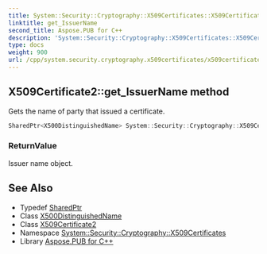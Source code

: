 ```yaml
---
title: System::Security::Cryptography::X509Certificates::X509Certificate2::get_IssuerName method
linktitle: get_IssuerName
second_title: Aspose.PUB for C++
description: 'System::Security::Cryptography::X509Certificates::X509Certificate2::get_IssuerName method. Gets the name of party that issued a certificate in C++.'
type: docs
weight: 900
url: /cpp/system.security.cryptography.x509certificates/x509certificate2/get_issuername/
---
```

## X509Certificate2::get_IssuerName method


Gets the name of party that issued a certificate.

```cpp
SharedPtr<X500DistinguishedName> System::Security::Cryptography::X509Certificates::X509Certificate2::get_IssuerName() const
```


### ReturnValue

Issuer name object.

## See Also

* Typedef [SharedPtr](../../../system/sharedptr/)
* Class [X500DistinguishedName](../../x500distinguishedname/)
* Class [X509Certificate2](../)
* Namespace [System::Security::Cryptography::X509Certificates](../../)
* Library [Aspose.PUB for C++](../../../)
